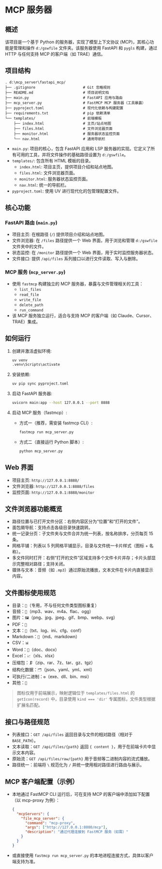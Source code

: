 # MCP 服务器

## 概述

该项目是一个基于 Python 的服务器，实现了模型上下文协议 (MCP)，其核心功能是管理和操作 `d:/gswfile` 文件夹。该服务器使用 FastAPI 和 `pygls` 构建，通过 HTTP 与任何支持 MCP 的客户端（如 TRAE）通信。

## 项目结构

```
. d:\mcp_server\fastapi_mcp/
├── .gitignore                      # Git 忽略规则
├── README.md                       # 项目说明文档
├── main.py                         # FastAPI 应用与路由
├── mcp_server.py                   # FastMCP MCP 服务器（工具暴露）
├── pyproject.toml                  # 现代化依赖与构建配置
├── requirements.txt                # pip 依赖清单
└── templates/                      # 前端模板
    ├── index.html                  # 主页/站点地图
    ├── files.html                  # 文件浏览器页面
    ├── monitor.html                # 服务器状态监控页面
    └── nav.html                    # 通用导航栏
```

- `main.py`: 项目的核心，包含 FastAPI 应用和 LSP 服务器的实现。它定义了所有可用的工具，并将文件操作的基础路径设置为 `d:/gswfile`。
- `templates/`: 包含所有 HTML 模板的目录。
  - `index.html`: 项目主页，提供项目介绍和站点地图。
  - `files.html`: 文件浏览器页面。
  - `monitor.html`: 服务器状态监控页面。
  - `nav.html`: 统一的导航栏。
- `pyproject.toml`: 使用 UV 进行现代化的包管理配置文件。

## 核心功能

### FastAPI 路由 (`main.py`)

- 项目主页: 在根路径 (`/`) 提供项目介绍和站点地图。
- 文件浏览器: 在 `/files` 路径提供一个 Web 界面，用于浏览和管理 `d:/gswfile` 文件夹中的文件。
- 状态监控: 在 `/monitor` 路径提供一个 Web 界面，用于实时监控服务器状态。
- 文件接口: 提供 `/api/files` 系列接口以进行文件读取、写入与删除。

### MCP 服务 (`mcp_server.py`)

- 使用 `fastmcp` 构建独立的 MCP 服务器，暴露与文件管理相关的工具：
  - `list_files`
  - `read_file`
  - `write_file`
  - `delete_path`
  - `run_command`
- 该 MCP 服务独立运行，适合与支持 MCP 的客户端（如 Claude、Cursor、TRAE）集成。

## 如何运行

1. 创建并激活虚拟环境:
   ```bash
   uv venv
   .venv\Scripts\activate
   ```

2. 安装依赖:
   ```bash
   uv pip sync pyproject.toml
   ```

3. 启动 FastAPI 服务器:
   ```bash
   uvicorn main:app --host 127.0.0.1 --port 8888
   ```

4. 启动 MCP 服务（fastmcp）:
   - 方式一（推荐，需安装 fastmcp CLI）:
     ```bash
     fastmcp run mcp_server.py
     ```
   - 方式二（直接运行 Python 脚本）:
     ```bash
     python mcp_server.py
     ```

## Web 界面

- 项目主页: `http://127.0.0.1:8888/`
- 文件浏览器: `http://127.0.0.1:8888/files`
- 监控页面: `http://127.0.0.1:8888/monitor`

## 文件浏览器功能概览

- 路径位置与已打开文件分区：右侧内容区分为“位置”和“打开的文件”。
- 面包屑导航：支持点击各级目录快速跳转。
- 统一记录分页：子文件夹与文件合并为统一列表，按名称排序，分页每页 15 条。
- 网格平铺：列表以 5 列网格平铺显示，目录与文件统一卡片样式（图标 + 名称）。
- 多文件同时打开：右侧“打开的文件”区域支持多个文件卡片并存；卡片头部显示完整相对路径；支持关闭。
- 媒体与文本：音频（如 `.mp3`）通过原始流播放，文本文件在卡片内直接显示内容。

## 文件图标使用规范

- 目录：`📁`（专用，不与任何文件类型图标重复）
- 音频：`🎵`（mp3、wav、m4a、flac、ogg）
- 图片：`🖼️`（png、jpg、jpeg、gif、bmp、webp、svg）
- PDF：`📕`
- 文本：`📝`（txt、log、ini、cfg、conf）
- Markdown：`📒`（md、markdown）
- CSV：`📊`
- Word：`📘`（doc、docx）
- Excel：`📈`（xls、xlsx）
- 压缩包：`🗜️`（zip、rar、7z、tar、gz、tgz）
- 结构化数据：`🗂️`（json、yaml、yml、xml）
- 可执行/二进制：`⚙️`（exe、dll、bin、msi）
- 其他：`📃`

> 图标仅用于前端展示，映射逻辑位于 `templates/files.html` 的 `getIcon(record)` 中，目录使用 `kind === 'dir'` 专属图标，文件类型根据扩展名匹配。

## 接口与路径规范

- 列表接口：`GET /api/files` 返回目录与文件的相对路径（相对于 `BASE_PATH`）。
- 文本读取：`GET /api/files/{path}` 返回 `{ content }`，用于在前端卡片中显示文本内容。
- 原始流：`GET /api/files/raw/{path}` 用于音频等二进制内容的流式播放。
- 路径统一：前端将 `\` 规范化为 `/` 并统一使用相对路径进行路由与展示。

## MCP 客户端配置（示例）

- 本地通过 FastMCP CLI 运行后，可在支持 MCP 的客户端中添加如下配置（以 mcp-proxy 为例）：
  ```json
  {
    "mcpServers": {
      "file_mcp_server": {
        "command": "mcp-proxy",
        "args": ["http://127.0.0.1:8000/mcp"],
        "description": "通过代理连接到 FastMCP 服务（如需）"
      }
    }
  }
  ```
- 或直接使用 `fastmcp run mcp_server.py` 的本地进程连接方式，具体以客户端支持为准。